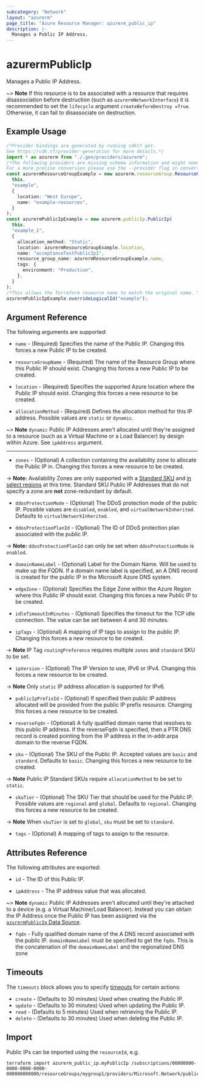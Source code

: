 ```yaml
---
subcategory: "Network"
layout: "azurerm"
page_title: "Azure Resource Manager: azurerm_public_ip"
description: |-
  Manages a Public IP Address.
---
```


# azurermPublicIp

Manages a Public IP Address.

\~> **Note** If this resource is to be associated with a resource that requires disassociation before destruction (such as `azurermNetworkInterface`) it is recommended to set the `lifecycle` argument `createBeforeDestroy =True`. Otherwise, it can fail to disassociate on destruction.

## Example Usage

```typescript
/*Provider bindings are generated by running cdktf get.
See https://cdk.tf/provider-generation for more details.*/
import * as azurerm from "./.gen/providers/azurerm";
/*The following providers are missing schema information and might need manual adjustments to synthesize correctly: azurerm.
For a more precise conversion please use the --provider flag in convert.*/
const azurermResourceGroupExample = new azurerm.resourceGroup.ResourceGroup(
  this,
  "example",
  {
    location: "West Europe",
    name: "example-resources",
  }
);
const azurermPublicIpExample = new azurerm.publicIp.PublicIp(
  this,
  "example_1",
  {
    allocation_method: "Static",
    location: azurermResourceGroupExample.location,
    name: "acceptanceTestPublicIp1",
    resource_group_name: azurermResourceGroupExample.name,
    tags: {
      environment: "Production",
    },
  }
);
/*This allows the Terraform resource name to match the original name. You can remove the call if you don't need them to match.*/
azurermPublicIpExample.overrideLogicalId("example");

```

## Argument Reference

The following arguments are supported:

*   `name` - (Required) Specifies the name of the Public IP. Changing this forces a new Public IP to be created.

*   `resourceGroupName` - (Required) The name of the Resource Group where this Public IP should exist. Changing this forces a new Public IP to be created.

*   `location` - (Required) Specifies the supported Azure location where the Public IP should exist. Changing this forces a new resource to be created.

*   `allocationMethod` - (Required) Defines the allocation method for this IP address. Possible values are `static` or `dynamic`.

\~> **Note** `dynamic` Public IP Addresses aren't allocated until they're assigned to a resource (such as a Virtual Machine or a Load Balancer) by design within Azure. See `ipAddress` argument.

***

* `zones` - (Optional) A collection containing the availability zone to allocate the Public IP in. Changing this forces a new resource to be created.

\-> **Note:** Availability Zones are only supported with a [Standard SKU](https://docs.microsoft.com/azure/virtual-network/virtual-network-ip-addresses-overview-arm#standard) and [in select regions](https://docs.microsoft.com/azure/availability-zones/az-overview) at this time. Standard SKU Public IP Addresses that do not specify a zone are **not** zone-redundant by default.

*   `ddosProtectionMode` - (Optional) The DDoS protection mode of the public IP. Possible values are `disabled`, `enabled`, and `virtualNetworkInherited`. Defaults to `virtualNetworkInherited`.

*   `ddosProtectionPlanId` - (Optional) The ID of DDoS protection plan associated with the public IP.

\-> **Note:** `ddosProtectionPlanId` can only be set when `ddosProtectionMode` is `enabled`.

*   `domainNameLabel` - (Optional) Label for the Domain Name. Will be used to make up the FQDN. If a domain name label is specified, an A DNS record is created for the public IP in the Microsoft Azure DNS system.

*   `edgeZone` - (Optional) Specifies the Edge Zone within the Azure Region where this Public IP should exist. Changing this forces a new Public IP to be created.

*   `idleTimeoutInMinutes` - (Optional) Specifies the timeout for the TCP idle connection. The value can be set between 4 and 30 minutes.

*   `ipTags` - (Optional) A mapping of IP tags to assign to the public IP. Changing this forces a new resource to be created.

\-> **Note** IP Tag `routingPreference` requires multiple `zones` and `standard` SKU to be set.

* `ipVersion` - (Optional) The IP Version to use, IPv6 or IPv4. Changing this forces a new resource to be created.

\-> **Note** Only `static` IP address allocation is supported for IPv6.

*   `publicIpPrefixId` - (Optional) If specified then public IP address allocated will be provided from the public IP prefix resource. Changing this forces a new resource to be created.

*   `reverseFqdn` - (Optional) A fully qualified domain name that resolves to this public IP address. If the reverseFqdn is specified, then a PTR DNS record is created pointing from the IP address in the in-addr.arpa domain to the reverse FQDN.

*   `sku` - (Optional) The SKU of the Public IP. Accepted values are `basic` and `standard`. Defaults to `basic`. Changing this forces a new resource to be created.

\-> **Note** Public IP Standard SKUs require `allocationMethod` to be set to `static`.

* `skuTier` - (Optional) The SKU Tier that should be used for the Public IP. Possible values are `regional` and `global`. Defaults to `regional`. Changing this forces a new resource to be created.

\-> **Note** When `skuTier` is set to `global`, `sku` must be set to `standard`.

* `tags` - (Optional) A mapping of tags to assign to the resource.

## Attributes Reference

The following attributes are exported:

*   `id` - The ID of this Public IP.

*   `ipAddress` - The IP address value that was allocated.

\~> **Note** `dynamic` Public IP Addresses aren't allocated until they're attached to a device (e.g. a Virtual Machine/Load Balancer). Instead you can obtain the IP Address once the Public IP has been assigned via the [`azurermPublicIp` Data Source](../d/public_ip.html).

* `fqdn` - Fully qualified domain name of the A DNS record associated with the public IP. `domainNameLabel` must be specified to get the `fqdn`. This is the concatenation of the `domainNameLabel` and the regionalized DNS zone

## Timeouts

The `timeouts` block allows you to specify [timeouts](https://www.terraform.io/language/resources/syntax#operation-timeouts) for certain actions:

* `create` - (Defaults to 30 minutes) Used when creating the Public IP.
* `update` - (Defaults to 30 minutes) Used when updating the Public IP.
* `read` - (Defaults to 5 minutes) Used when retrieving the Public IP.
* `delete` - (Defaults to 30 minutes) Used when deleting the Public IP.

## Import

Public IPs can be imported using the `resourceId`, e.g.

```console
terraform import azurerm_public_ip.myPublicIp /subscriptions/00000000-0000-0000-0000-000000000000/resourceGroups/mygroup1/providers/Microsoft.Network/publicIPAddresses/myPublicIpAddress1
```
